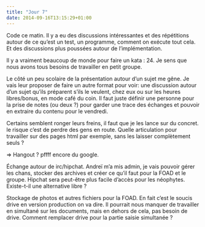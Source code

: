 ```yaml
---
title: "Jour 7"
date: 2014-09-16T13:15:29+01:00
---
```


Code ce matin. Il y a eu des discussions intéressantes et des répétitions
autour de ce qu’est un test, un programme, comment on exécute tout cela. Et des
discussions plus poussées autour de l’implémentation.

Il y a vraiment beaucoup de monde pour faire un kata : 24. Je sens que nous
avons tous besoins de travailler en petit groupe.

Le côté un peu scolaire de la présentation autour d’un sujet me gêne. Je vais
leur proposer de faire un autre format pour voir: une discussion autour d’un
sujet qu’ils préparent s’ils le veulent, chez eux ou sur les heures
libres/bonus, en mode café du coin. Il faut juste définir une personne pour la
prise de notes (ou deux ?) pour garder une trace des échanges et pouvoir en
extraire du contenu pour le vendredi.

Certains semblent ronger leurs freins, il faut que je les lance sur du concret.
le risque c’est de perdre des gens en route. Quelle articulation pour
travailler sur des pages html par exemple, sans les laisser complètement seuls
?

=> Hangout ? pffff encore du google.

Échange autour de irc/hipchat. Andreï m’a mis admin, je vais pouvoir gérer les
chans, stocker des archives et créer ce qu’il faut pour la FOAD et le groupe.
Hipchat sera peut-être plus facile d’accès pour les néophytes. Existe-t-il une
alternative libre ?

Stockage de photos et autres fichiers pour la FOAD. En fait c’est le soucis
drive en version production on va dire. Il pourrait nous manquer de travailler
en simultané sur les documents, mais en dehors de cela, pas besoin de drive.
Comment remplacer drive pour la partie saisie simultanée ?


